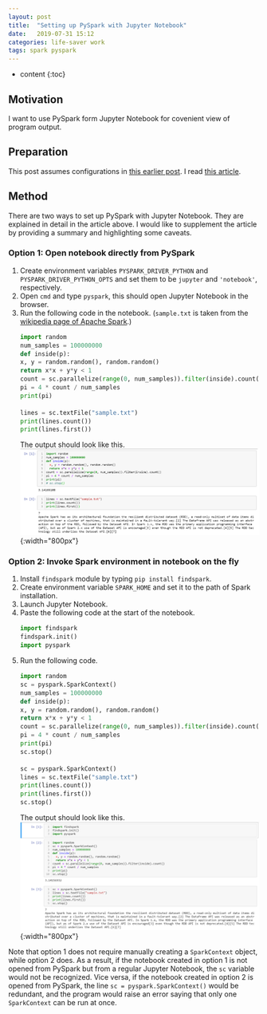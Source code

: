 ```yaml
---
layout: post
title:  "Setting up PySpark with Jupyter Notebook"
date:   2019-07-31 15:12
categories: life-saver work
tags: spark pyspark
---
```


* content
{:toc}

## Motivation

I want to use PySpark form Jupyter Notebook for covenient view of program output.

## Preparation

This post assumes configurations in [this earlier post](https://largecats.github.io/2019/07/31/set-up-spark-on-windows/). I read [this article](https://blog.sicara.com/get-started-pyspark-jupyter-guide-tutorial-ae2fe84f594f).



## Method

There are two ways to set up PySpark with Jupyter Notebook. They are explained in detail in the article above. I would like to supplement the article by providing a summary and highlighting some caveats.

### Option 1: Open notebook directly from PySpark

1. Create environment variables `PYSPARK_DRIVER_PYTHON` and `PYSPARK_DRIVER_PYTHON_OPTS` and set them to be `jupyter` and `'notebook'`, respectively.
2. Open `cmd` and type `pyspark`, this should open Jupyter Notebook in the browser.
3. Run the following code in the notebook. (`sample.txt` is taken from the [wikipedia page of Apache Spark](https://en.wikipedia.org/wiki/Apache_Spark).)
    ```python
    import random
    num_samples = 100000000
    def inside(p):     
    x, y = random.random(), random.random()
    return x*x + y*y < 1
    count = sc.parallelize(range(0, num_samples)).filter(inside).count()
    pi = 4 * count / num_samples
    print(pi)

    lines = sc.textFile("sample.txt")
    print(lines.count())
    print(lines.first())
    ```
    The output should look like this. 
    ![](/images/direct-open-tryout.png){:width="800px"}

### Option 2: Invoke Spark environment in notebook on the fly

1. Install `findspark` module by typing `pip install findspark`.
2. Create environment variable `SPARK_HOME` and set it to the path of Spark installation.
3. Launch Jupyter Notebook.
4. Paste the following code at the start of the notebook.
    ```python
    import findspark
    findspark.init()
    import pyspark
    ```
5. Run the following code.
    ```python
    import random
    sc = pyspark.SparkContext()
    num_samples = 100000000
    def inside(p):     
    x, y = random.random(), random.random()
    return x*x + y*y < 1
    count = sc.parallelize(range(0, num_samples)).filter(inside).count()
    pi = 4 * count / num_samples
    print(pi)
    sc.stop()

    sc = pyspark.SparkContext()
    lines = sc.textFile("sample.txt")
    print(lines.count())
    print(lines.first())
    sc.stop()
    ```
    The output should look like this. 
    ![](/images/findspark-tryout.png){:width="800px"}


Note that option 1 does not require manually creating a `SparkContext` object, while option 2 does. As a result, if the notebook created in option 1 is not opened from PySpark but from a regular Jupyter Notebook, the `sc` variable would not be recognized. Vice versa, if the notebook created in option 2 is opened from PySpark, the line `sc = pyspark.SparkContext()` would be redundant, and the program would raise an error saying that only one `SparkContext` can be run at once.